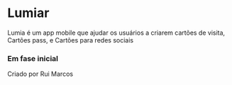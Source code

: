 # Lumiar

Lumia é um app mobile que ajudar os usuários a criarem cartões de visita, Cartões pass, e Cartões para redes sociais

### Em fase inicial

Criado por Rui Marcos